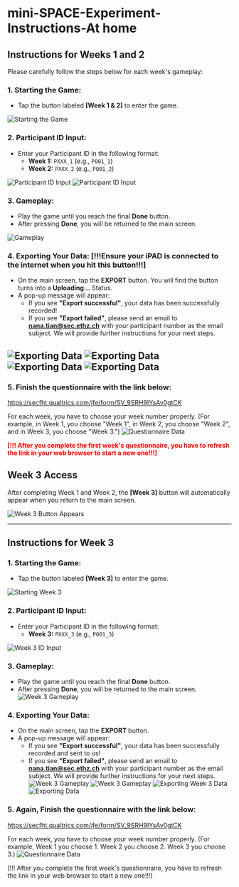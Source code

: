 # mini-SPACE-Experiment-Instructions-At home

## Instructions for Weeks 1 and 2

Please carefully follow the steps below for each week's gameplay:

### 1. Starting the Game:
- Tap the button labeled **[Week 1 & 2]** to enter the game.

![Starting the Game](pics/image-week1-1.png)

### 2. Participant ID Input:
- Enter your Participant ID in the following format:
  - **Week 1:** `PXXX_1` (e.g., `P001_1`)
  - **Week 2:** `PXXX_2` (e.g., `P001_2`)

![Participant ID Input](pics/image-week1-2.png)
![Participant ID Input](pics/image-week1-3.png)

### 3. Gameplay:
- Play the game until you reach the final **Done** button.
- After pressing **Done**, you will be returned to the main screen.

![Gameplay](pics/image-week1-1.png)

### 4. Exporting Your Data: [!!!Ensure your iPAD is connected to the internet when you hit this button!!!]
- On the main screen, tap the **EXPORT** button. You will find the button turns into a **Uploading...** Status. 
- A pop-up message will appear:
  - If you see **"Export successful"**, your data has been successfully recorded!
  - If you see **"Export failed"**, please send an email to **nana.tian@sec.ethz.ch** with your participant number as the email subject. We will provide further instructions for your next steps.

![Exporting Data](pics/image-week1-1.png)
![Exporting Data](pics/image-week1-12.png)
![Exporting Data](pics/image-week1-5.png)
![Exporting Data](pics/image-week1-13.png)
---

### 5. Finish the questionnaire with the link below:
https://secfht.qualtrics.com/jfe/form/SV_9SRH9IYsAv0gtCK

For each week, you have to choose your week number properly. (For example, in Week 1, you choose "Week 1", in Week 2, you choose "Week 2", and in Week 3, you choose "Week 3.")
![Questionnaire Data](pics/image-week1-11.png)

<strong style="color: red;">[!!! After you complete the first week's questionnaire, you have to refresh the link in your web browser to start a new one!!!]</strong>

## Week 3 Access

After completing Week 1 and Week 2, the **[Week 3]** button will automatically appear when you return to the main screen.

![Week 3 Button Appears](pics/image-week1-7.png)

---

## Instructions for Week 3

### 1. Starting the Game:
- Tap the button labeled **[Week 3]** to enter the game.

![Starting Week 3](pics/image-week1-7.png)

### 2. Participant ID Input:
- Enter your Participant ID in the following format:
  - **Week 3:** `PXXX_3` (e.g., `P001_3`)

![Week 3 ID Input](pics/image-week1-4.png)

### 3. Gameplay:
- Play the game until you reach the final **Done** button.
- After pressing **Done**, you will be returned to the main screen.
![Week 3 Gameplay](pics/image-week1-7.png)
### 4. Exporting Your Data:
- On the main screen, tap the **EXPORT** button.
- A pop-up message will appear:
  - If you see **"Export successful"**, your data has been successfully recorded and sent to us!
  - If you see **"Export failed"**, please send an email to **nana.tian@sec.ethz.ch** with your participant number as the email subject. We will provide further instructions for your next steps.
![Week 3 Gameplay](pics/image-week1-7.png)
![Week 3 Gameplay](pics/image-week1-9.png)
![Exporting Week 3 Data](pics/image-week1-8.png)
![Exporting Data](pics/image-week1-10.png)

### 5. Again, Finish the questionnaire with the link below:
https://secfht.qualtrics.com/jfe/form/SV_9SRH9IYsAv0gtCK

For each week, you have to choose your week number properly. (For example, Week 1 you choose 1. Week 2 you choose 2. Week 3 you choose 3.)
![Questionnaire Data](pics/image-week1-11.png)

[!!! After you complete the first week's questionnaire, you have to refresh the link in your web browser to start a new one!!!]
